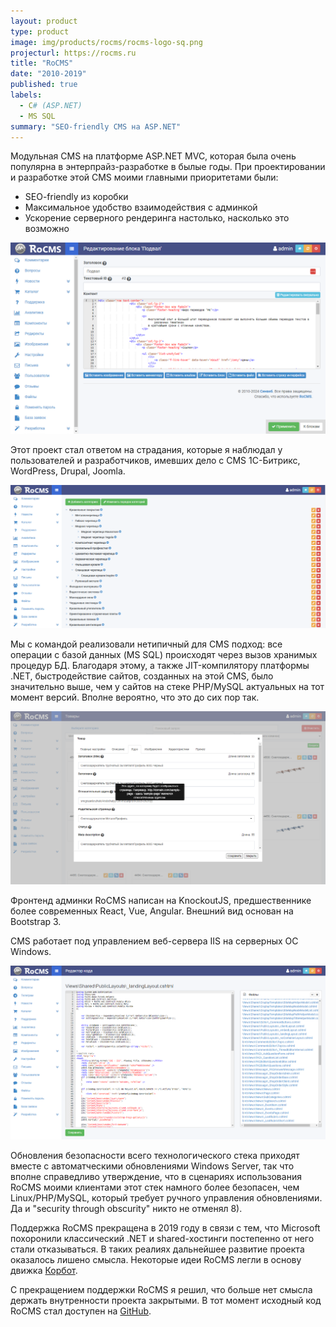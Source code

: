 ```yaml
---
layout: product
type: product
image: img/products/rocms/rocms-logo-sq.png
projecturl: https://rocms.ru
title: "RoCMS"
date: "2010-2019"
published: true
labels:
  - C# (ASP.NET)
  - MS SQL
summary: "SEO-friendly CMS на ASP.NET"
---
```


Модульная CMS на платформе ASP.NET MVC, которая была очень популярна в энтерпрайз-разработке в былые годы. При проектировании и разработке этой CMS моими главными приоритетами были:
- SEO-friendly из коробки
- Максимальное удобство взаимодействия с админкой
- Ускорение серверного рендеринга настолько, насколько это возможно

<img class="img-fluid" src="../img/products/rocms/rocms-mk.png">

Этот проект стал ответом на страдания, которые я наблюдал у пользователей и разработчиков, имевших дело с CMS 1С-Битрикс, WordPress, Drupal, Joomla.

<img class="img-fluid" src="../img/products/rocms/rocms-krovlya.png">

Мы с командой реализовали нетипичный для CMS подход: все операции с базой данных (MS SQL) происходят через вызов хранимых процедур БД. Благодаря этому, а также JIT-компилятору платформы .NET, быстродействие сайтов, созданных на этой CMS, было значительно выше, чем у сайтов на стеке PHP/MySQL актуальных на тот момент версий. Вполне вероятно, что это до сих пор так.

<img class="img-fluid" src="../img/products/rocms/rocms-krovlya2.png">

Фронтенд админки RoCMS написан на KnockoutJS, предшественнике более современных React, Vue, Angular. Внешний вид основан на Bootstrap 3.

CMS работает под управлением веб-сервера IIS на серверных ОС Windows.

<img class="img-fluid" src="../img/products/rocms/rocms-ace.png">

Обновления безопасности всего технологического стека приходят вместе с автоматческими обновлениями Windows Server, так что вполне справедливо утверждение, что в сценариях использования RoCMS моими клиентами этот стек намного более безопасен, чем Linux/PHP/MySQL, который требует ручного управления обновлениями. Да и "security through obscurity" никто не отменял 8).

Поддержка RoCMS прекращена в 2019 году в связи с тем, что Microsoft похоронили классический .NET и shared-хостинги постепенно от него стали отказываться. В таких реалиях дальнейшее развитие проекта оказалось лишено смысла. Некоторые идеи RoCMS легли в основу движка <a href="/products/corebot.html">Корбот</a>. 

С прекращением поддержки RoCMS я решил, что больше нет смысла держать внутренности проекта закрытыми. В тот момент исходный код RoCMS стал доступен на <a href="https://github.com/synweb/rocms" target="_blank" rel="nofollow">GitHub</a>.